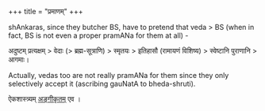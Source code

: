 +++
title = "प्रमाणम्"
+++

shAnkaras, since they butcher BS, have to pretend that veda > BS (when in fact, BS is not even a proper pramANa for them at all) - 

अदुष्टम् प्रत्यक्षम् > वेदाः (> ब्रह्म-सूत्राणि) > स्मृतयः > इतिहासौ (रामायणं विशिष्य) > स्वेष्टानि पुराणानि > आगमाः।

Actually, vedas too are not really pramANa for them since they only selectively accept it (ascribing gauNatA to bheda-shruti).


ऐकशास्त्र्यम् [अङ्गीकृतम्](/mImAMsA/rAmAnuja-sampradAyaH/uttamUru-vIrarAghavaH/upayukta-mImAMsA/) एव । 